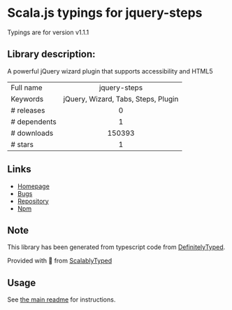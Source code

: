
# Scala.js typings for jquery-steps

Typings are for version v1.1.1

## Library description:
A powerful jQuery wizard plugin that supports accessibility and HTML5

|                    |                 |
| ------------------ | :-------------: |
| Full name          | jquery-steps |
| Keywords           | jQuery, Wizard, Tabs, Steps, Plugin |
| # releases         | 0 |
| # dependents       | 1 |
| # downloads        | 150393 |
| # stars            | 1 |

## Links
- [Homepage](http://www.jquery-steps.com)
- [Bugs](https://github.com/rstaib/jquery-steps/issues)
- [Repository](https://github.com/rstaib/jquery-steps)
- [Npm](https://www.npmjs.com/package/jquery-steps)
    


## Note
This library has been generated from typescript code from [DefinitelyTyped](https://definitelytyped.org).

Provided with :purple_heart: from [ScalablyTyped](https://github.com/oyvindberg/ScalablyTyped)

## Usage
See [the main readme](../../readme.md) for instructions.


